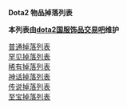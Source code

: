 **Dota2 物品掉落列表** 

**本列表由[dota2国服饰品交易吧](http://tieba.baidu.com/f?ie=utf-8&kw=dota2%E5%9B%BD%E6%9C%8D%E9%A5%B0%E5%93%81%E4%BA%A4%E6%98%93)维护**

[普通掉落列表](https://github.com/baidusteambot/dota2_drop_list/wiki/%E6%99%AE%E9%80%9A%E6%8E%89%E8%90%BD%E5%88%97%E8%A1%A8)    <br />
[罕见掉落列表](https://github.com/baidusteambot/dota2_drop_list/wiki/%E7%BD%95%E8%A7%81%E6%8E%89%E8%90%BD%E5%88%97%E8%A1%A8)    <br />
[稀有掉落列表](https://github.com/baidusteambot/dota2_drop_list/wiki/%E7%A8%80%E6%9C%89%E6%8E%89%E8%90%BD%E5%88%97%E8%A1%A8)    <br />
[神话掉落列表](https://github.com/baidusteambot/dota2_drop_list/wiki/%E7%A5%9E%E8%AF%9D%E6%8E%89%E8%90%BD%E5%88%97%E8%A1%A8)    <br />
[传说掉落列表](https://github.com/baidusteambot/dota2_drop_list/wiki/%E4%BC%A0%E8%AF%B4%E6%8E%89%E8%90%BD%E5%88%97%E8%A1%A8)    <br />
[至宝掉落列表](https://github.com/baidusteambot/dota2_drop_list/wiki/%E8%87%B3%E5%AE%9D%E6%8E%89%E8%90%BD%E5%88%97%E8%A1%A8)    <br />

[comon]: https://github.com/baidusteambot/dota2_drop_list/wiki/%E6%99%AE%E9%80%9A%E6%8E%89%E8%90%BD%E5%88%97%E8%A1%A8
[uncommon]: https://github.com/baidusteambot/dota2_drop_list/wiki/%E7%BD%95%E8%A7%81%E6%8E%89%E8%90%BD%E5%88%97%E8%A1%A8
[rare]: https://github.com/baidusteambot/dota2_drop_list/wiki/%E7%A8%80%E6%9C%89%E6%8E%89%E8%90%BD%E5%88%97%E8%A1%A8
[mythical]: https://github.com/baidusteambot/dota2_drop_list/wiki/%E7%A5%9E%E8%AF%9D%E6%8E%89%E8%90%BD%E5%88%97%E8%A1%A8
[legendary]: https://github.com/baidusteambot/dota2_drop_list/wiki/%E4%BC%A0%E8%AF%B4%E6%8E%89%E8%90%BD%E5%88%97%E8%A1%A8
[arcana]: https://github.com/baidusteambot/dota2_drop_list/wiki/%E8%87%B3%E5%AE%9D%E6%8E%89%E8%90%BD%E5%88%97%E8%A1%A8
